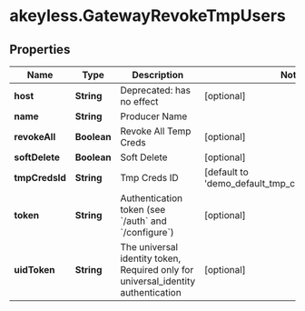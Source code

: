 # akeyless.GatewayRevokeTmpUsers

## Properties

Name | Type | Description | Notes
------------ | ------------- | ------------- | -------------
**host** | **String** | Deprecated: has no effect | [optional] 
**name** | **String** | Producer Name | 
**revokeAll** | **Boolean** | Revoke All Temp Creds | [optional] 
**softDelete** | **Boolean** | Soft Delete | [optional] 
**tmpCredsId** | **String** | Tmp Creds ID | [default to &#39;demo_default_tmp_creds_id_for_sdk_bc&#39;]
**token** | **String** | Authentication token (see &#x60;/auth&#x60; and &#x60;/configure&#x60;) | [optional] 
**uidToken** | **String** | The universal identity token, Required only for universal_identity authentication | [optional] 


